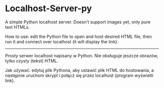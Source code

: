 # Localhost-Server-py
A simple Python localhost server. Doesn't support images yet, only pure text HTMLs.

How to use: edit the Python file to open and host desired HTML file, then run it and connect over localhost (it will display the link).

----------------------------------------------------------------------------------------

Prosty serwer localhost napisany w Python. Nie obsługuje jeszcze obrazów, tylko czysty (tekst) HTML.

Jak używać: edytuj plik Pythona, aby ustawić plik HTML do hostowania, a następnie uruchom skrypt i połącz się przez localhost (program wyświetli link).
